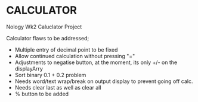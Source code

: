# CALCULATOR

Nology Wk2 Caluclator Project


Calculator flaws to be addressed;
  - Multiple entry of decimal point to be fixed
  - Allow continued calculation without pressing "="
  - Adjustments to negatise button, at the moment, its only +/- on the displayArry
  - Sort binary 0.1 + 0.2 problem
  - Needs word/text wrap/break on output display to prevent going off calc.
  - Needs clear last as well as clear all
  - % button to be added

